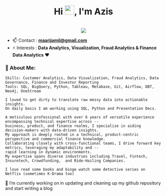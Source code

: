 <h1 align="center">Hi <img src="https://raw.githubusercontent.com/iampavangandhi/iampavangandhi/master/gifs/Hi.gif" width="30px">, I'm Azis </h1>
<p align="center"><br/>
   <a href="https://www.linkedin.com/in/azismaarijjamil/">
    <img src="https://img.shields.io/badge/linkedin-azismaarijjamil-blue">
  </a>
</p>

- 📫 Contact : **maarijamil@gmail.com**
- ⚡ Interests : **Data Analytics, Visualization, Fraud Analytics & Finance Data Analytics** ❤

### 💬 About Me:
```
Skills: Customer Analytics, Data Visualization, Fraud Analytics, Data Governance, Finance and Investor Reporting
Tools: SQL, BigQuery, Python, Tableau, Metabase, Git, Airflow, DBT, Neo4j, OneStream

I loved to get dirty to translate raw messy data into actionable insights.
On daily basis I am working using SQL, Python and Presentation Decs.

A meticulous professional with over 6 years of versatile experience encompassing technical expertise across --
business, product, and finance realms, I specialize in aiding decision-makers with data-driven insights.
My approach is deeply rooted in a technical, product-centric perspective and commercial finance knowledge.
Collaborating closely with cross-functional teams, I drive forward key metrics, leveraging my adaptability and --
rapid learning in dynamic environments.
My expertise spans diverse industries including Travel, Fintech, Insuretech, Crowdfunding,  and Ride-Hailing Companies.

I love read some books and binge watch some detective series on Netflix (sometimes K-Drama too)
```


🌱 I’m currently working on in updating and cleaning up my github repository and start writing a blog

